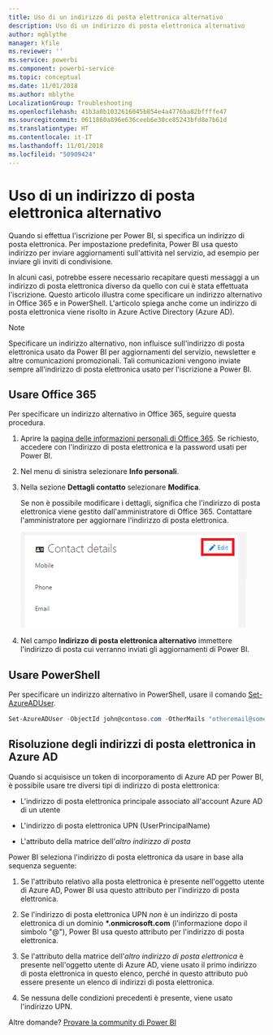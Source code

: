 ```yaml
---
title: Uso di un indirizzo di posta elettronica alternativo
description: Uso di un indirizzo di posta elettronica alternativo
author: mgblythe
manager: kfile
ms.reviewer: ''
ms.service: powerbi
ms.component: powerbi-service
ms.topic: conceptual
ms.date: 11/01/2018
ms.author: mblythe
LocalizationGroup: Troubleshooting
ms.openlocfilehash: 41b3a0b1032616045b854e4a4776ba82bffffe47
ms.sourcegitcommit: 0611860a896e636ceeb6e30ce85243bfd8e7b61d
ms.translationtype: HT
ms.contentlocale: it-IT
ms.lasthandoff: 11/01/2018
ms.locfileid: "50909424"
---
```

# <a name="using-an-alternate-email-address"></a>Uso di un indirizzo di posta elettronica alternativo

Quando si effettua l'iscrizione per Power BI, si specifica un indirizzo di posta elettronica. Per impostazione predefinita, Power BI usa questo indirizzo per inviare aggiornamenti sull'attività nel servizio, ad esempio per inviare gli inviti di condivisione.

In alcuni casi, potrebbe essere necessario recapitare questi messaggi a un indirizzo di posta elettronica diverso da quello con cui è stata effettuata l'iscrizione. Questo articolo illustra come specificare un indirizzo alternativo in Office 365 e in PowerShell. L'articolo spiega anche come un indirizzo di posta elettronica viene risolto in Azure Active Directory (Azure AD).

> [!NOTE]
> Specificare un indirizzo alternativo, non influisce sull'indirizzo di posta elettronica usato da Power BI per aggiornamenti del servizio, newsletter e altre comunicazioni promozionali.  Tali comunicazioni vengono inviate sempre all'indirizzo di posta elettronica usato per l'iscrizione a Power BI.

## <a name="use-office-365"></a>Usare Office 365

Per specificare un indirizzo alternativo in Office 365, seguire questa procedura.

1. Aprire la [pagina delle informazioni personali di Office 365](https://portal.office.com/account/#personalinfo). Se richiesto, accedere con l'indirizzo di posta elettronica e la password usati per Power BI.

1. Nel menu di sinistra selezionare **Info personali**.

1. Nella sezione **Dettagli contatto** selezionare **Modifica**.

    Se non è possibile modificare i dettagli, significa che l'indirizzo di posta elettronica viene gestito dall'amministratore di Office 365. Contattare l'amministratore per aggiornare l'indirizzo di posta elettronica.

    ![Dettagli contatto](media/service-admin-alternate-email-address-for-power-bi/contact-details.png)

1. Nel campo **Indirizzo di posta elettronica alternativo** immettere l'indirizzo di posta cui verranno inviati gli aggiornamenti di Power BI.

## <a name="use-powershell"></a>Usare PowerShell

Per specificare un indirizzo alternativo in PowerShell, usare il comando [Set-AzureADUser](/powershell/module/azuread/set-azureaduser/).

```powershell
Set-AzureADUser -ObjectId john@contoso.com -OtherMails "otheremail@somedomain.com"
```

## <a name="email-address-resolution-in-azure-ad"></a>Risoluzione degli indirizzi di posta elettronica in Azure AD

Quando si acquisisce un token di incorporamento di Azure AD per Power BI, è possibile usare tre diversi tipi di indirizzo di posta elettronica:

* L'indirizzo di posta elettronica principale associato all'account Azure AD di un utente

* L'indirizzo di posta elettronica UPN (UserPrincipalName)

* L'attributo della matrice dell'*altro indirizzo di posta*

Power BI seleziona l'indirizzo di posta elettronica da usare in base alla sequenza seguente:

1. Se l'attributo relativo alla posta elettronica è presente nell'oggetto utente di Azure AD, Power BI usa questo attributo per l'indirizzo di posta elettronica.

1. Se l'indirizzo di posta elettronica UPN *non* è un indirizzo di posta elettronica di un dominio **\*.onmicrosoft.com** (l'informazione dopo il simbolo "\@"), Power BI usa questo attributo per l'indirizzo di posta elettronica.

1. Se l'attributo della matrice dell'*altro indirizzo di posta elettronica* è presente nell'oggetto utente di Azure AD, viene usato il primo indirizzo di posta elettronica in questo elenco, perché in questo attributo può essere presente un elenco di indirizzi di posta elettronica.

1. Se nessuna delle condizioni precedenti è presente, viene usato l'indirizzo UPN.

Altre domande? [Provare la community di Power BI](http://community.powerbi.com/)

